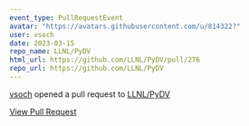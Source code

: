 ```yaml
---
event_type: PullRequestEvent
avatar: "https://avatars.githubusercontent.com/u/814322?"
user: vsoch
date: 2023-03-15
repo_name: LLNL/PyDV
html_url: https://github.com/LLNL/PyDV/pull/276
repo_url: https://github.com/LLNL/PyDV
---
```


<a href='https://github.com/vsoch' target='_blank'>vsoch</a> opened a pull request to <a href='https://github.com/LLNL/PyDV' target='_blank'>LLNL/PyDV</a>

<a href='https://github.com/LLNL/PyDV/pull/276' target='_blank'>View Pull Request</a>
